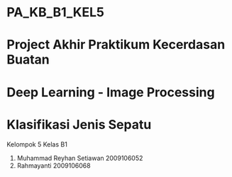 # PA_KB_B1_KEL5
# Project Akhir Praktikum Kecerdasan Buatan
# Deep Learning - Image Processing
# Klasifikasi Jenis Sepatu
Kelompok 5 Kelas B1
1. Muhammad Reyhan Setiawan 2009106052
2. Rahmayanti 2009106068
